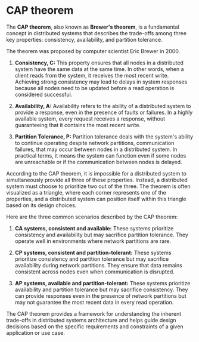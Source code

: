 # CAP theorem

The **CAP theorem**, also known as **Brewer's theorem**, is a fundamental concept in distributed systems that describes the trade-offs among three key properties: consistency, availability, and partition tolerance.

The theorem was proposed by computer scientist Eric Brewer in 2000.

1. **Consistency, C:** This property ensures that all nodes in a distributed system have the same data at the same time. In other words, when a client reads from the system, it receives the most recent write. Achieving strong consistency may lead to delays in system responses because all nodes need to be updated before a read operation is considered successful.

2. **Availability, A:** Availability refers to the ability of a distributed system to provide a response, even in the presence of faults or failures. In a highly available system, every request receives a response, without guaranteeing that it contains the most recent write.

3. **Partition Tolerance, P:** Partition tolerance deals with the system's ability to continue operating despite network partitions, communication failures, that may occur between nodes in a distributed system. In practical terms, it means the system can function even if some nodes are unreachable or if the communication between nodes is delayed.

According to the CAP theorem, it is impossible for a distributed system to simultaneously provide all three of these properties. Instead, a distributed system must choose to prioritize two out of the three. The theorem is often visualized as a triangle, where each corner represents one of the properties, and a distributed system can position itself within this triangle based on its design choices.

Here are the three common scenarios described by the CAP theorem:

1. **CA systems, consistent and available:** These systems prioritize consistency and availability but may sacrifice partition tolerance. They operate well in environments where network partitions are rare.

2. **CP systems, consistent and partition-tolerant:** These systems prioritize consistency and partition tolerance but may sacrifice availability during network partitions. They ensure that data remains consistent across nodes even when communication is disrupted.

3. **AP systems, available and partition-tolerant:** These systems prioritize availability and partition tolerance but may sacrifice consistency. They can provide responses even in the presence of network partitions but may not guarantee the most recent data in every read operation.

The CAP theorem provides a framework for understanding the inherent trade-offs in distributed systems architecture and helps guide design decisions based on the specific requirements and constraints of a given application or use case.